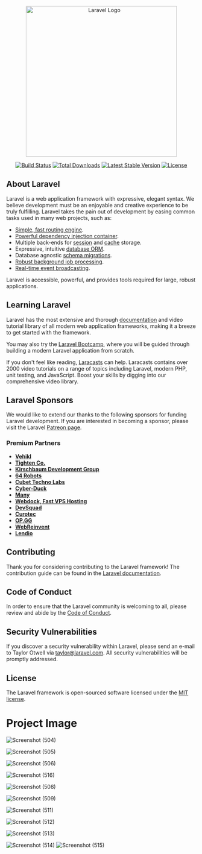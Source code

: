 
<p align="center"><a href="https://laravel.com" target="_blank"><img src="https://raw.githubusercontent.com/laravel/art/master/logo-lockup/5%20SVG/2%20CMYK/1%20Full%20Color/laravel-logolockup-cmyk-red.svg" width="400" alt="Laravel Logo"></a></p>

<p align="center">
<a href="https://github.com/laravel/framework/actions"><img src="https://github.com/laravel/framework/workflows/tests/badge.svg" alt="Build Status"></a>
<a href="https://packagist.org/packages/laravel/framework"><img src="https://img.shields.io/packagist/dt/laravel/framework" alt="Total Downloads"></a>
<a href="https://packagist.org/packages/laravel/framework"><img src="https://img.shields.io/packagist/v/laravel/framework" alt="Latest Stable Version"></a>
<a href="https://packagist.org/packages/laravel/framework"><img src="https://img.shields.io/packagist/l/laravel/framework" alt="License"></a>
</p>

## About Laravel

Laravel is a web application framework with expressive, elegant syntax. We believe development must be an enjoyable and creative experience to be truly fulfilling. Laravel takes the pain out of development by easing common tasks used in many web projects, such as:

- [Simple, fast routing engine](https://laravel.com/docs/routing).
- [Powerful dependency injection container](https://laravel.com/docs/container).
- Multiple back-ends for [session](https://laravel.com/docs/session) and [cache](https://laravel.com/docs/cache) storage.
- Expressive, intuitive [database ORM](https://laravel.com/docs/eloquent).
- Database agnostic [schema migrations](https://laravel.com/docs/migrations).
- [Robust background job processing](https://laravel.com/docs/queues).
- [Real-time event broadcasting](https://laravel.com/docs/broadcasting).

Laravel is accessible, powerful, and provides tools required for large, robust applications.

## Learning Laravel

Laravel has the most extensive and thorough [documentation](https://laravel.com/docs) and video tutorial library of all modern web application frameworks, making it a breeze to get started with the framework.

You may also try the [Laravel Bootcamp](https://bootcamp.laravel.com), where you will be guided through building a modern Laravel application from scratch.

If you don't feel like reading, [Laracasts](https://laracasts.com) can help. Laracasts contains over 2000 video tutorials on a range of topics including Laravel, modern PHP, unit testing, and JavaScript. Boost your skills by digging into our comprehensive video library.

## Laravel Sponsors

We would like to extend our thanks to the following sponsors for funding Laravel development. If you are interested in becoming a sponsor, please visit the Laravel [Patreon page](https://patreon.com/taylorotwell).

### Premium Partners

- **[Vehikl](https://vehikl.com/)**
- **[Tighten Co.](https://tighten.co)**
- **[Kirschbaum Development Group](https://kirschbaumdevelopment.com)**
- **[64 Robots](https://64robots.com)**
- **[Cubet Techno Labs](https://cubettech.com)**
- **[Cyber-Duck](https://cyber-duck.co.uk)**
- **[Many](https://www.many.co.uk)**
- **[Webdock, Fast VPS Hosting](https://www.webdock.io/en)**
- **[DevSquad](https://devsquad.com)**
- **[Curotec](https://www.curotec.com/services/technologies/laravel/)**
- **[OP.GG](https://op.gg)**
- **[WebReinvent](https://webreinvent.com/?utm_source=laravel&utm_medium=github&utm_campaign=patreon-sponsors)**
- **[Lendio](https://lendio.com)**

## Contributing

Thank you for considering contributing to the Laravel framework! The contribution guide can be found in the [Laravel documentation](https://laravel.com/docs/contributions).

## Code of Conduct

In order to ensure that the Laravel community is welcoming to all, please review and abide by the [Code of Conduct](https://laravel.com/docs/contributions#code-of-conduct).

## Security Vulnerabilities

If you discover a security vulnerability within Laravel, please send an e-mail to Taylor Otwell via [taylor@laravel.com](mailto:taylor@laravel.com). All security vulnerabilities will be promptly addressed.

## License

The Laravel framework is open-sourced software licensed under the [MIT license](https://opensource.org/licenses/MIT).

# Project Image

![Screenshot (504)](https://github.com/BST82/Laravel-Crud-Webpage-/assets/86471670/c460a25c-91ed-4ed7-a150-bdea24437f4a)



![Screenshot (505)](https://github.com/BST82/Laravel-Crud-Webpage-/assets/86471670/b6ed695e-54b0-4680-8d22-851a83a3384f)



![Screenshot (506)](https://github.com/BST82/Laravel-Crud-Webpage-/assets/86471670/aec6048e-2c46-41e9-b586-201778f49f43)




![Screenshot (516)](https://github.com/BST82/Laravel-Crud-Webpage-/assets/86471670/5a1839ab-faf7-446b-abf8-68b719408c43)



![Screenshot (508)](https://github.com/BST82/Laravel-Crud-Webpage-/assets/86471670/96ac0ccb-94b5-484d-8d5c-5f1d80fb4867)

![Screenshot (509)](https://github.com/BST82/Laravel-Crud-Webpage-/assets/86471670/878d14bf-87ed-403a-a4c9-880509f66ce7)



![Screenshot (511)](https://github.com/BST82/Laravel-Crud-Webpage-/assets/86471670/b872aa08-94cc-46e3-8f6d-de210c50fb74)



![Screenshot (512)](https://github.com/BST82/Laravel-Crud-Webpage-/assets/86471670/8e34714c-522b-4aa5-ba0c-0c54fafda42f)


![Screenshot (513)](https://github.com/BST82/Laravel-Crud-Webpage-/assets/86471670/d571b181-5586-4db2-9ce8-f39c09d42024)



![Screenshot (514)](https://github.com/BST82/Laravel-Crud-Webpage-/assets/86471670/562386e7-a60b-4842-881e-567952a5a909)
![Screenshot (515)](https://github.com/BST82/Laravel-Crud-Webpage-/assets/86471670/bbafe3d6-7382-471e-a16e-20b9f4928af3)







